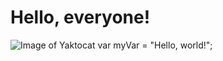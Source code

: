 # Hello, everyone!
![Image of Yaktocat](https://octodex.github.com/images/yaktocat.png)
var myVar = "Hello, world!";
